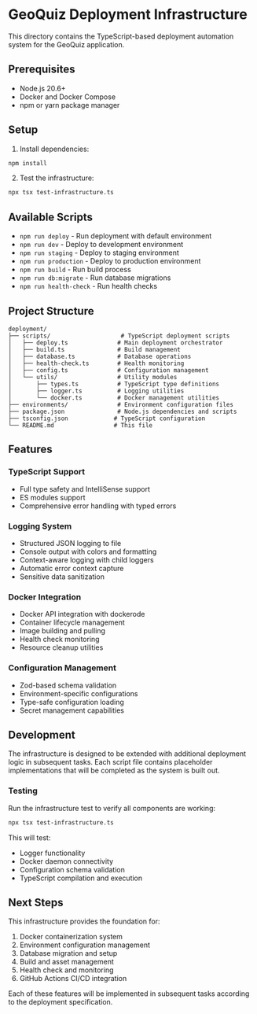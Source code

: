 # GeoQuiz Deployment Infrastructure

This directory contains the TypeScript-based deployment automation system for the GeoQuiz application.

## Prerequisites

- Node.js 20.6+
- Docker and Docker Compose
- npm or yarn package manager

## Setup

1. Install dependencies:
```bash
npm install
```

2. Test the infrastructure:
```bash
npx tsx test-infrastructure.ts
```

## Available Scripts

- `npm run deploy` - Run deployment with default environment
- `npm run dev` - Deploy to development environment
- `npm run staging` - Deploy to staging environment  
- `npm run production` - Deploy to production environment
- `npm run build` - Run build process
- `npm run db:migrate` - Run database migrations
- `npm run health-check` - Run health checks

## Project Structure

```
deployment/
├── scripts/                    # TypeScript deployment scripts
│   ├── deploy.ts              # Main deployment orchestrator
│   ├── build.ts               # Build management
│   ├── database.ts            # Database operations
│   ├── health-check.ts        # Health monitoring
│   ├── config.ts              # Configuration management
│   └── utils/                 # Utility modules
│       ├── types.ts           # TypeScript type definitions
│       ├── logger.ts          # Logging utilities
│       └── docker.ts          # Docker management utilities
├── environments/              # Environment configuration files
├── package.json               # Node.js dependencies and scripts
├── tsconfig.json             # TypeScript configuration
└── README.md                 # This file
```

## Features

### TypeScript Support
- Full type safety and IntelliSense support
- ES modules support
- Comprehensive error handling with typed errors

### Logging System
- Structured JSON logging to file
- Console output with colors and formatting
- Context-aware logging with child loggers
- Automatic error context capture
- Sensitive data sanitization

### Docker Integration
- Docker API integration with dockerode
- Container lifecycle management
- Image building and pulling
- Health check monitoring
- Resource cleanup utilities

### Configuration Management
- Zod-based schema validation
- Environment-specific configurations
- Type-safe configuration loading
- Secret management capabilities

## Development

The infrastructure is designed to be extended with additional deployment logic in subsequent tasks. Each script file contains placeholder implementations that will be completed as the system is built out.

### Testing

Run the infrastructure test to verify all components are working:

```bash
npx tsx test-infrastructure.ts
```

This will test:
- Logger functionality
- Docker daemon connectivity
- Configuration schema validation
- TypeScript compilation and execution

## Next Steps

This infrastructure provides the foundation for:
1. Docker containerization system
2. Environment configuration management
3. Database migration and setup
4. Build and asset management
5. Health check and monitoring
6. GitHub Actions CI/CD integration

Each of these features will be implemented in subsequent tasks according to the deployment specification.